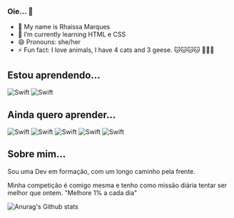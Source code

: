 ### Oie... 👋

- 👩 My name is Rhaissa Marques
- 🌱 I’m currently learning HTML e CSS
- 😄 Pronouns: she/her
- ⚡ Fun fact: I love animals, I have 4 cats and 3 geese. 🐱🐱🐱🐱 🦆🦆🦆

## Estou aprendendo...

![Swift](https://img.shields.io/badge/HTML5-E34F26?style=for-the-badge&logo=html5&logoColor=white)
![Swift](https://img.shields.io/badge/CSS3-1572B6?style=for-the-badge&logo=css3&logoColor=white)

## Ainda quero aprender...

![Swift](https://img.shields.io/badge/JavaScript-323330?style=for-the-badge&logo=javascript&logoColor=F7DF1E)
![Swift](https://img.shields.io/badge/React_Native-20232A?style=for-the-badge&logo=react&logoColor=61DAFB)
![Swift](https://img.shields.io/badge/Bootstrap-563D7C?style=for-the-badge&logo=bootstrap&logoColor=white)
![Swift](https://img.shields.io/badge/Sass-CC6699?style=for-the-badge&logo=sass&logoColor=white)
![Swift](https://img.shields.io/badge/next.js-000000?style=for-the-badge&logo=nextdotjs&logoColor=white)

## Sobre mim...

Sou uma Dev em formação, com um longo caminho pela frente.

Minha competição é comigo mesma e tenho como missão diária tentar ser melhor que ontem.
"Melhore 1% a cada dia"

![Anurag's Github stats](https://github-readme-stats.vercel.app/api?username=MarquesRhaissa&theme=radical)
